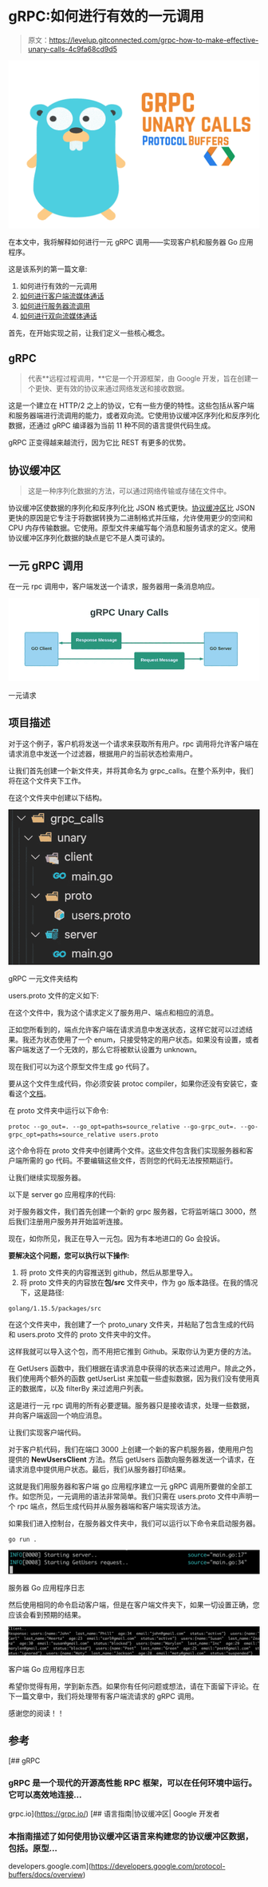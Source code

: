 # gRPC:如何进行有效的一元调用

> 原文：<https://levelup.gitconnected.com/grpc-how-to-make-effective-unary-calls-4c9fa68cd9d5>

![](img/fd07d9e71a8724fc939933ccb67a5005.png)

在本文中，我将解释如何进行一元 gRPC 调用——实现客户机和服务器 Go 应用程序。

这是该系列的第一篇文章:

1.  如何进行有效的一元调用
2.  [如何进行客户端流媒体通话](/grpc-how-to-make-client-streaming-calls-5c731197585)
3.  [如何进行服务器流调用](/grpc-how-to-make-server-streaming-calls-763b42895481)
4.  [如何进行双向流媒体通话](/grpc-how-to-make-bi-directional-streaming-calls-70b4a0569b5b)

首先，在开始实现之前，让我们定义一些核心概念。

## gRPC

> 代表**远程过程调用，**它是一个开源框架，由 Google 开发，旨在创建一个更快、更有效的协议来通过网络发送和接收数据。

这是一个建立在 HTTP/2 之上的协议，它有一些方便的特性。这些包括从客户端和服务器端进行流调用的能力，或者双向流。它使用协议缓冲区序列化和反序列化数据，还通过 gRPC 编译器为当前 11 种不同的语言提供代码生成。

gRPC 正变得越来越流行，因为它比 REST 有更多的优势。

## 协议缓冲区

> 这是一种序列化数据的方法，可以通过网络传输或存储在文件中。

协议缓冲区使数据的序列化和反序列化比 JSON 格式更快。[协议缓冲区](https://developers.google.com/protocol-buffers/docs/overview)比 JSON 更快的原因是它专注于将数据转换为二进制格式并压缩，允许使用更少的空间和 CPU 内存传输数据。它使用。原型文件来编写每个消息和服务请求的定义。使用协议缓冲区序列化数据的缺点是它不是人类可读的。

## 一元 gRPC 调用

在一元 rpc 调用中，客户端发送一个请求，服务器用一条消息响应。

![](img/f92bcd1ebf8c73a7083ce757243f532b.png)

一元请求

## 项目描述

对于这个例子，客户机将发送一个请求来获取所有用户。rpc 调用将允许客户端在请求消息中发送一个过滤器，根据用户的当前状态检索用户。

让我们首先创建一个新文件夹，并将其命名为 grpc_calls。在整个系列中，我们将在这个文件夹下工作。

在这个文件夹中创建以下结构。

![](img/53c78d8ca4e97594262db3931529ce32.png)

gRPC 一元文件夹结构

users.proto 文件的定义如下:

在这个文件中，我为这个请求定义了服务用户、端点和相应的消息。

正如您所看到的，端点允许客户端在请求消息中发送状态，这样它就可以过滤结果。我还为状态使用了一个 enum，只接受特定的用户状态。如果没有设置，或者客户端发送了一个无效的，那么它将被默认设置为 unknown。

现在我们可以为这个原型文件生成 go 代码了。

要从这个文件生成代码，你必须安装 protoc compiler，如果你还没有安装它，查看这个[文档](https://developers.google.com/protocol-buffers/docs/reference/go-generated)。

在 proto 文件夹中运行以下命令:

```
protoc --go_out=. --go_opt=paths=source_relative --go-grpc_out=. --go-grpc_opt=paths=source_relative users.proto
```

这个命令将在 proto 文件夹中创建两个文件。这些文件包含我们实现服务器和客户端所需的 go 代码。不要编辑这些文件，否则您的代码无法按预期运行。

让我们继续实现服务器。

以下是 server go 应用程序的代码:

对于服务器文件，我们首先创建一个新的 grpc 服务器，它将监听端口 3000，然后我们注册用户服务并开始监听连接。

现在，如你所见，我正在导入一元包。因为有本地进口的 Go 会投诉。

**要解决这个问题，您可以执行以下操作:**

1.  将 proto 文件夹的内容推送到 github，然后从那里导入。
2.  将 proto 文件夹的内容放在**包/src** 文件夹中，作为 go 版本路径。在我的情况下，这是路径:

```
golang/1.15.5/packages/src
```

在这个文件夹中，我创建了一个 proto_unary 文件夹，并粘贴了包含生成的代码和 users.proto 文件的 proto 文件夹中的文件。

这样我就可以导入这个包，而不用把它推到 Github。采取你认为更方便的方法。

在 GetUsers 函数中，我们根据在请求消息中获得的状态来过滤用户。除此之外，我们使用两个额外的函数 getUserList 来加载一些虚拟数据，因为我们没有使用真正的数据库，以及 filterBy 来过滤用户列表。

这是进行一元 rpc 调用的所有必要逻辑。服务器只是接收请求，处理一些数据，并向客户端返回一个响应消息。

让我们实现客户端代码。

对于客户机代码，我们在端口 3000 上创建一个新的客户机服务器，使用用户包提供的 **NewUsersClient** 方法。然后 getUsers 函数向服务器发送一个请求，在请求消息中提供用户状态。最后，我们从服务器打印结果。

这就是我们用服务器和客户端 go 应用程序建立一元 gRPC 调用所要做的全部工作。如您所见，一元调用的语法非常简单。我们只需在 users.proto 文件中声明一个 rpc 端点，然后生成代码并从服务器端和客户端实现该方法。

如果我们进入控制台，在服务器文件夹中，我们可以运行以下命令来启动服务器。

```
go run .
```

![](img/b2bc6b16154b65117f05c8e2b1fcf509.png)

服务器 Go 应用程序日志

然后使用相同的命令启动客户端，但是在客户端文件夹下，如果一切设置正确，您应该会看到预期的结果。

![](img/9a99035460cb5df3790a4b658f0e9f46.png)

客户端 Go 应用程序日志

希望你觉得有用，学到新东西。如果你有任何问题或想法，请在下面留下评论。在下一篇文章中，我们将处理带有客户端流请求的 gRPC 调用。

感谢您的阅读！！

## 参考

[](https://grpc.io/) [## gRPC

### gRPC 是一个现代的开源高性能 RPC 框架，可以在任何环境中运行。它可以高效地连接…

grpc.io](https://grpc.io/) [](https://developers.google.com/protocol-buffers/docs/overview) [## 语言指南|协议缓冲区| Google 开发者

### 本指南描述了如何使用协议缓冲区语言来构建您的协议缓冲区数据，包括。原型…

developers.google.com](https://developers.google.com/protocol-buffers/docs/overview)